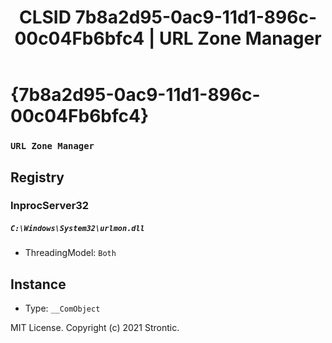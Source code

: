 ﻿---
title: "CLSID 7b8a2d95-0ac9-11d1-896c-00c04Fb6bfc4 | URL Zone Manager"
excerpt: What is COM-Object CLSID 7b8a2d95-0ac9-11d1-896c-00c04Fb6bfc4?
---

# {7b8a2d95-0ac9-11d1-896c-00c04Fb6bfc4}

### `URL Zone Manager`

## Registry


### InprocServer32

##### `C:\Windows\System32\urlmon.dll`
* ThreadingModel: `Both`

## Instance

* Type: `__ComObject`

MIT License. Copyright (c) 2021 Strontic.


